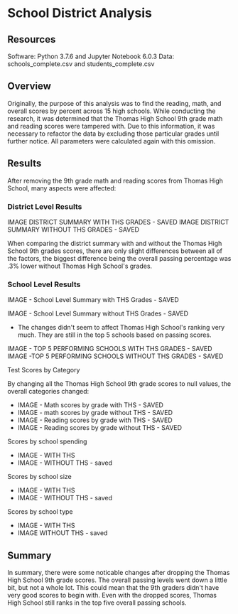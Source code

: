 # School District Analysis

## Resources

Software: Python 3.7.6 and Jupyter Notebook 6.0.3
Data: schools_complete.csv and students_complete.csv

## Overview

Originally, the purpose of this analysis was to find the reading, math, and overall scores by percent across
15 high schools. While conducting the research, it was determined that the Thomas High School 9th grade math 
and reading scores were tampered with. Due to this information, it was necessary to refactor the data by 
excluding those particular grades until further notice. All parameters were calculated again with this omission.

## Results

After removing the 9th grade math and reading scores from Thomas High School, many aspects were affected:

### District Level Results

IMAGE DISTRICT SUMMARY WITH THS GRADES - SAVED
IMAGE DISTRICT SUMMARY WITHOUT THS GRADES - SAVED

When comparing the district summary with and without the Thomas High School 9th grades
scores, there are only slight differences between all of the factors, the biggest difference
being the overall passing percentage was .3% lower without Thomas High School's grades.

### School Level Results

IMAGE - School Level Summary with THS Grades - SAVED

IMAGE - School Level Summary without THS Grades - SAVED

- The changes didn't seem to affect Thomas High School's ranking very much. They are
still in the top 5 schools based on passing scores.

IMAGE - TOP 5 PERFORMING SCHOOLS WITH THS GRADES - SAVED
IMAGE -TOP 5 PERFORMING SCHOOLS WITHOUT THS GRADES - SAVED

Test Scores by Category

By changing all the Thomas High School 9th grade scores to null values, the overall
categories changed:

- IMAGE - Math scores by grade with THS - SAVED
- IMAGE - math scores by grade without THS - SAVED
- IMAGE - Reading scores by grade with THS - SAVED
- IMAGE - Reading scores by grade without THS - SAVED

Scores by school spending

- IMAGE - WITH THS
- IMAGE - WITHOUT THS - saved

Scores by school size

- IMAGE - WITH THS
- IMAGE - WITHOUT THS - saved

Scores by school type

- IMAGE - WITH THS
- IMAGE WITHOUT THS - saved


## Summary

In summary, there were some noticable changes after dropping the Thomas High School 9th grade scores. The overall 
passing levels went down a little bit, but not a whole lot. This could mean that the 9th graders didn't
have very good scores to begin with. Even with the dropped scores, Thomas High School still ranks in the top five
overall passing schools.


